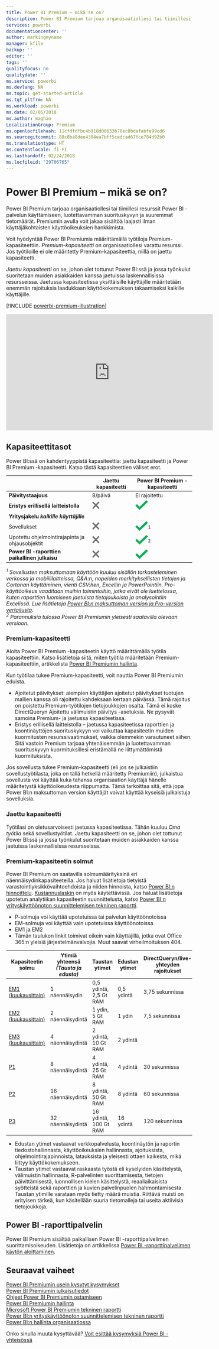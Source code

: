 ```yaml
---
title: Power BI Premium – mikä se on?
description: Power BI Premium tarjoaa organisaatiollesi tai tiimillesi varatun kapasiteetin, luotettavamman suorituskyvyn ja suuremmat tietomäärät ilman käyttäjäkohtaisten käyttöoikeuksien hankkimista.
services: powerbi
documentationcenter: ''
author: markingmyname
manager: kfile
backup: ''
editor: ''
tags: ''
qualityfocus: no
qualitydate: ''
ms.service: powerbi
ms.devlang: NA
ms.topic: get-started-article
ms.tgt_pltfrm: NA
ms.workload: powerbi
ms.date: 02/05/2018
ms.author: maghan
LocalizationGroup: Premium
ms.openlocfilehash: 11cfdfdfbc4b918d00633b78ec0bdafabfe99cd6
ms.sourcegitcommit: 88c8ba8dee4384ea7bff5cedcad67fce784d92b0
ms.translationtype: HT
ms.contentlocale: fi-FI
ms.lasthandoff: 02/24/2018
ms.locfileid: "29706765"
---
```

# <a name="power-bi-premium---what-is-it"></a>Power BI Premium – mikä se on?
Power BI Premium tarjoaa organisaatiollesi tai tiimillesi resurssit Power BI -palvelun käyttämiseen, luotettavamman suorituskyvyn ja suuremmat tietomäärät. Premiumin avulla voit jakaa sisältöä laajasti ilman käyttäjäkohtaisten käyttöoikeuksien hankkimista.

Voit hyödyntää Power BI Premiumia määrittämällä työtiloja Premium-kapasiteettiin. *Premium-kapasiteetti* on organisaatiollesi varattu resurssi. Jos työtiloille ei ole määritetty Premium-kapasiteettia, niillä on jaettu kapasiteetti.

*Jaettu kapasiteetti* on se, johon olet tottunut Power BI:ssä ja jossa työnkulut suoritetaan muiden asiakkaiden kanssa jaetuissa laskennallisissa resursseissa. Jaetussa kapasiteetissa yksittäisille käyttäjille määritetään enemmän rajoituksia laadukkaan käyttökokemuksen takaamiseksi kaikille käyttäjille.

[!INCLUDE [powerbi-premium-illustration](./includes/powerbi-premium-illustration.md)]

<iframe width="560" height="315" src="https://www.youtube.com/embed/lNQDkN0GXzU?rel=0&amp;showinfo=0" frameborder="0" allowfullscreen></iframe>

## <a name="capacity-tiers"></a>Kapasiteettitasot
Power BI:ssä on kahdentyyppistä kapasiteettia: jaettu kapasiteetti ja Power BI Premium -kapasiteetti. Katso tästä kapasiteettien väliset erot.

|  | Jaettu kapasiteetti | Power BI Premium -kapasiteetti |
| --- | --- | --- |
| **Päivitystaajuus** |8/päivä |Ei rajoitettu |
| **Eristys erillisellä laitteistolla** |![](media/service-premium/not-available.png "Ei käytettävissä") |![](media/service-premium/available.png "Käytettävissä") |
| **Yritysjakelu** ***kaikille käyttäjille*** | | |
| Sovellukset |![](media/service-premium/not-available.png "Ei käytettävissä") |![](media/service-premium/available.png "Käytettävissä")<sup>1</sup> |
| Upotettu ohjelmointirajapinta ja ohjausobjektit |![](media/service-premium/not-available.png "Ei käytettävissä") |![](media/service-premium/available.png "Käytettävissä")<sup>2</sup> |
| **Power BI -raporttien paikallinen julkaisu** |![](media/service-premium/not-available.png "Ei käytettävissä") |![](media/service-premium/available.png "Käytettävissä") |

*<sup>1</sup> Sovellusten maksuttomaan käyttöön kuuluu sisällön tarkasteleminen verkossa ja mobiililaitteissa, Q&A:n, nopeiden merkityksellisten tietojen ja Cortanan käyttäminen, vienti CSV:hen, Exceliin ja PowerPointiin. Pro-käyttöoikeus vaaditaan muihin toimintoihin, jotka eivät ole luettelossa, kuten raporttien luomiseen jaetuista tietojoukoista ja analysointiin Excelissä. Lue lisätietoja [Power BI:n maksuttoman version ja Pro-version vertailusta](service-free-vs-pro.md).*  
*<sup>2</sup> Parannuksia tulossa Power BI Premiumin yleisesti saatavilla olevaan versioon.*

### <a name="premium-capacity"></a>Premium-kapasiteetti
Aloita Power BI Premium -kapasiteetin käyttö määrittämällä työtila kapasiteettiin. Katso lisätietoja siitä, miten työtila määritetään Premium-kapasiteettiin, artikkelista [Power BI Premiumin hallinta](service-admin-premium-manage.md).

Kun työtilaa tukee Premium-kapasiteetti, voit nauttia Power BI Premiumin eduista.

* Ajoitetut päivitykset: aiempien käyttäjien ajoitetut päivitykset tuotujen mallien kanssa oli rajoitettu kahdeksaan kertaan päivässä. Tämä rajoitus on poistettu Premium-työtilojen tietojoukkojen osalta. Tämä ei koske DirectQueryn Ajoitettu välimuistin päivitys -asetuksia. Ne pysyvät samoina Premium- ja jaetussa kapasiteetissa.
* Eristys erillisellä laitteistolla – jaetussa kapasiteetissa raporttien ja koontinäyttöjen suorituskykyyn voi vaikuttaa kapasiteetin muiden kuormitusten resurssivaatimukset, vaikka olemmekin varautuneet siihen. Sitä vastoin Premium tarjoaa yhtenäisemmän ja luotettavamman suorituskyvyn kuormituksillesi eristämällä ne liittymättömistä kuormituksista.

Jos sovellusta tukee Premium-kapasiteetti (eli jos se julkaistiin sovellustyötilasta, joka on tällä hetkellä määritetty Premiumiin), julkaistua sovellusta voi käyttää kuka tahansa organisaation käyttäjä hänelle määritetystä käyttöoikeudesta riippumatta. Tämä tarkoittaa sitä, että jopa Power BI:n maksuttoman version käyttäjät voivat käyttää kyseisiä julkaistuja sovelluksia.

### <a name="shared-capacity"></a>Jaettu kapasiteetti
Työtilasi on oletusarvoisesti jaetussa kapasiteetissa. Tähän kuuluu *Oma työtila* sekä sovellustyötilat. Jaettu kapasiteetti on se, johon olet tottunut Power BI:ssä ja jossa työnkulut suoritetaan muiden asiakkaiden kanssa jaetuissa laskennallisissa resursseissa.

<a name="premiumskus"/>

### <a name="premium-capacity-nodes"></a>Premium-kapasiteetin solmut
Power BI Premium on saatavilla solmumäärityksinä eri näennäisydinkapasiteeteilla. Jos haluat lisätietoja tietyistä varastointiyksikkövaihtoehdoista ja niiden hinnoista, katso [Power BI:n hinnoittelu](https://powerbi.microsoft.com/pricing/). [Kustannuslaskin](https://powerbi.microsoft.com/calculator/) on myös käytettävissä. Jos haluat lisätietoja upotetun analytiikan kapasiteetin suunnittelusta, katso [Power BI:n yrityskäyttöönoton suunnittelemisen tekninen raportti](https://aka.ms/pbienterprisedeploy).

* P-solmuja voi käyttää upotetuissa tai palvelun käyttöönotoissa
* EM-solmuja voi käyttää vain upotetuissa käyttöönotoissa
* EM1 ja EM2 
* Tämän taulukon linkit toimivat oikein vain käyttäjillä, jotka ovat Office 365:n yleisiä järjestelmänvalvojia. Muut saavat virheilmoituksen 404. 

| Kapasiteetin solmu | Ytimiä yhteensä<br/>*(Tausta ja edusta)* | Taustan ytimet | Edustan ytimet | DirectQueryn/live-yhteyden rajoitukset | Sivun hahmonnuksia enintään huipputuntina | Käytettävyys |
| --- | --- | --- | --- | --- | --- | --- |
| [EM1 (kuukausittain)](https://portal.office.com/SubscriptionDetails?OfferId=4004702D-749C-4F74-BF47-3048F1833780&adminportal=1) |1 näennäisydin |0,5 ydintä, 2,5 Gt RAM |0,5 ydintä |3,75 sekunnissa |150–300 |Käytettävissä |
| [EM2 (kuukausittain)](https://portal.office.com/SubscriptionDetails?OfferId=4004702D-749C-4F74-BF47-3048F1833780&adminportal=1) |2 näennäisydintä |1 ydin, 5 Gt RAM |1 ydin |7,5 sekunnissa |301–600 |Käytettävissä |
| [EM3 (kuukausittain)](https://portal.office.com/SubscriptionDetails?OfferId=4004702D-749C-4F74-BF47-3048F1833780&adminportal=1) |4 näennäisydintä |2 ydintä, 10 Gt RAM |2 ydintä | |601–1 200 |Käytettävissä |
| [P1](https://portal.office.com/SubscriptionDetails?OfferId=b3ec5615-cc11-48de-967d-8d79f7cb0af1&adminportal=1) |8 näennäisydintä |4 ydintä, 25 Gt RAM |4 ydintä |30 sekunnissa |1 201–2 400 |Käytettävissä ([kuukausittain](https://portal.office.com/SubscriptionDetails?OfferId=E4C8EDD3-74A1-4D42-A738-C647972FBE81&adminportal=1) on myös käytettävissä) |
| [P2](https://portal.office.com/SubscriptionDetails?OfferId=062F2AA7-B4BC-4B0E-980F-2072102D8605&adminportal=1) |16 näennäisydintä |8 ydintä, 50 Gt RAM |8 ydintä |60 sekunnissa |2 401–4 800 |Käytettävissä |
| [P3](https://portal.office.com/SubscriptionDetails?OfferId=40c7d673-375c-42a1-84ca-f993a524fed0&adminportal=1) |32 näennäisydintä |16 ydintä, 100 Gt RAM |16 ydintä |120 sekunnissa |4 801–9 600 |Käytettävissä |

* Edustan ytimet vastaavat verkkopalvelusta, koontinäytön ja raportin tiedostohallinnasta, käyttöoikeuksien hallinnasta, ajoituksista, ohjelmointirajapinnoista, latauksista ja yleisesti ottaen kaikesta, mikä liittyy käyttökokemukseen.
* Taustan ytimet vastaavat raskaasta työstä eli kyselyiden käsittelystä, välimuistin hallinnasta, R-palvelinten suorittamisesta, tietojen päivittämisestä, luonnollisen kielen käsittelystä, reaaliaikaisista syötteistä sekä raporttien ja kuvien palvelinpuolen hahmontamisesta. Taustan ytimille varataan myös tietty määrä muistia. Riittävä muisti on erityisen tärkeä, kun käsitellään suuria tietomalleja tai useita aktiivisia tietojoukkoja.

## <a name="power-bi-report-server"></a>Power BI -raporttipalvelin
Power BI Premium sisältää paikallisen Power BI -raporttipalvelimen suorittamisoikeuden. Lisätietoja on artikkelissa [Power BI -raporttipalvelimen käytön aloittaminen](report-server/get-started.md).

## <a name="next-steps"></a>Seuraavat vaiheet
[Power BI Premiumin usein kysytyt kysymykset](service-premium-faq.md)  
[Power BI Premiumin julkaisutiedot](service-premium-release-notes.md)  
[Ohjeet Power BI Premiumin ostamiseen](service-admin-premium-purchase.md)  
[Power BI Premiumin hallinta](service-admin-premium-manage.md)  
[Microsoft Power BI Premiumin tekninen raportti](https://aka.ms/pbipremiumwhitepaper)  
[Power BI:n yrityskäyttöönoton suunnittelemisen tekninen raportti](https://aka.ms/pbienterprisedeploy)  
[Power BI:n hallinta organisaatiossa](service-admin-administering-power-bi-in-your-organization.md)  

Onko sinulla muuta kysyttävää? [Voit esittää kysymyksiä Power BI -yhteisössä](https://community.powerbi.com/)

